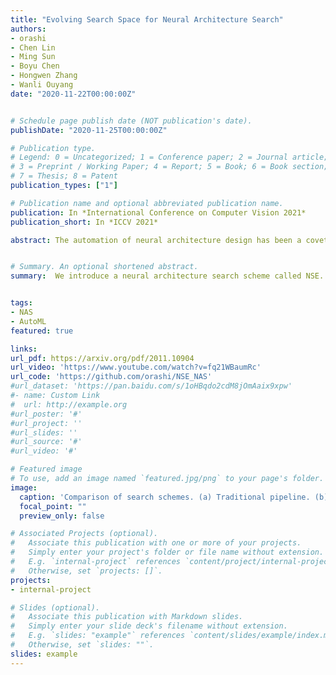 ```yaml
---
title: "Evolving Search Space for Neural Architecture Search"
authors:
- orashi
- Chen Lin
- Ming Sun
- Boyu Chen
- Hongwen Zhang
- Wanli Ouyang
date: "2020-11-22T00:00:00Z"


# Schedule page publish date (NOT publication's date).
publishDate: "2020-11-25T00:00:00Z"

# Publication type.
# Legend: 0 = Uncategorized; 1 = Conference paper; 2 = Journal article;
# 3 = Preprint / Working Paper; 4 = Report; 5 = Book; 6 = Book section;
# 7 = Thesis; 8 = Patent
publication_types: ["1"]

# Publication name and optional abbreviated publication name.
publication: In *International Conference on Computer Vision 2021*
publication_short: In *ICCV 2021*

abstract: The automation of neural architecture design has been a coveted alternative to human experts. Recent works have small search space, which is easier to optimize but has a limited upper bound of the optimal solution. Extra human design is needed for those methods to propose a more suitable space with respect to the specific task and algorithm capacity. To further enhance the degree of automation for neural architecture search, we present a Neural Search-space Evolution (NSE) scheme that iteratively amplifies the results from the previous effort by maintaining an optimized search space subset. This design minimizes the necessity of a well-designed search space. We further extend the flexibility of obtainable architectures by introducing a learnable multi-branch setting. By employing the proposed method, a consistent performance gain is achieved during a progressive search over upcoming search spaces. We achieve 77.3% top-1 retrain accuracy on ImageNet with 333M FLOPs, which yielded a state-of-the-art performance among previous auto-generated architectures that do not involve knowledge distillation or weight pruning. When the latency constraint is adopted, our result also performs better than the previous best-performing mobile models with a 77.9% Top-1 retrain accuracy.


# Summary. An optional shortened abstract.
summary:  We introduce a neural architecture search scheme called NSE. It can progressively accommodate new search space while maintaining the previously obtained knowledge.


tags:
- NAS
- AutoML
featured: true

links:
url_pdf: https://arxiv.org/pdf/2011.10904
url_video: 'https://www.youtube.com/watch?v=fq21WBaumRc'
url_code: 'https://github.com/orashi/NSE_NAS'
#url_dataset: 'https://pan.baidu.com/s/1oHBqdo2cdM8jOmAaix9xpw'
#- name: Custom Link
#  url: http://example.org
#url_poster: '#'
#url_project: ''
#url_slides: ''
#url_source: '#'
#url_video: '#'

# Featured image
# To use, add an image named `featured.jpg/png` to your page's folder. 
image:
  caption: 'Comparison of search schemes. (a) Traditional pipeline. (b) Our proposed search space evolving pipeline.'
  focal_point: ""
  preview_only: false

# Associated Projects (optional).
#   Associate this publication with one or more of your projects.
#   Simply enter your project's folder or file name without extension.
#   E.g. `internal-project` references `content/project/internal-project/index.md`.
#   Otherwise, set `projects: []`.
projects:
- internal-project

# Slides (optional).
#   Associate this publication with Markdown slides.
#   Simply enter your slide deck's filename without extension.
#   E.g. `slides: "example"` references `content/slides/example/index.md`.
#   Otherwise, set `slides: ""`.
slides: example
---
```


